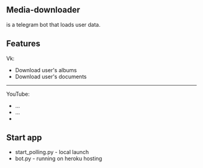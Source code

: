 Media-downloader
--------
is a telegram bot that loads user data.

Features
--------
Vk:
  - Download user's albums
  - Download user's documents
--------
YouTube:
  - ...
  - ...
  - 
Start app
--------
- start_polling.py - local launch
- bot.py - running on heroku hosting
